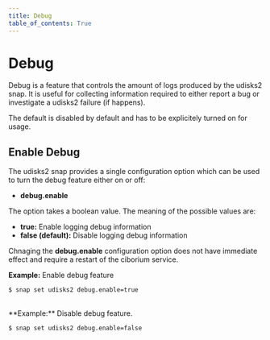 ```yaml
---
title: Debug
table_of_contents: True
---
```


# Debug

Debug is a feature that controls the amount of logs produced by the udisks2
snap. It is useful for collecting information required to either report a bug or
investigate a udisks2 failure (if happens).

The default is disabled by default and has to be explicitely turned on for
usage.

## Enable Debug

The udisks2 snap provides a single configuration option which can be used to
turn the debug feature either on or off:

 * **debug.enable**

The option takes a boolean value. The meaning of the possible values are:

 * **true:** Enable logging debug information
 * **false (default):** Disable logging debug information

Chnaging the **debug.enable** configuration option does not have immediate
effect and require a restart of the ciborium service.

**Example:** Enable debug feature

```
$ snap set udisks2 debug.enable=true
```

<br/>
**Example:** Disable debug feature.

```
$ snap set udisks2 debug.enable=false
```

